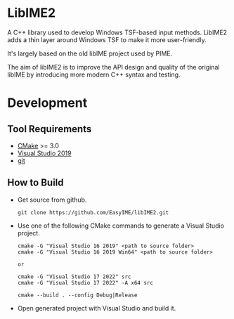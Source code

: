 # LibIME2

A C++ library used to develop Windows TSF-based input methods.
LibIME2 adds a thin layer around Windows TSF to make it more user-friendly.

It's largely based on the old libIME project used by PIME.

The aim of libIME2 is to improve the API design and quality of the original
libIME by introducing more modern C++ syntax and testing.

# Development

## Tool Requirements
*   [CMake](http://www.cmake.org/) >= 3.0
*   [Visual Studio 2019](https://visualstudio.microsoft.com/vs)
*   [git](http://windows.github.com/)

## How to Build
*   Get source from github.

        git clone https://github.com/EasyIME/libIME2.git

*   Use one of the following CMake commands to generate a Visual Studio project.

        cmake -G "Visual Studio 16 2019" <path to source folder>
        cmake -G "Visual Studio 16 2019 Win64" <path to source folder>

        or

        cmake -G "Visual Studio 17 2022" src
        cmake -G "Visual Studio 17 2022" -A x64 src

        cmake --build . --config Debug|Release

*   Open generated project with Visual Studio and build it.

